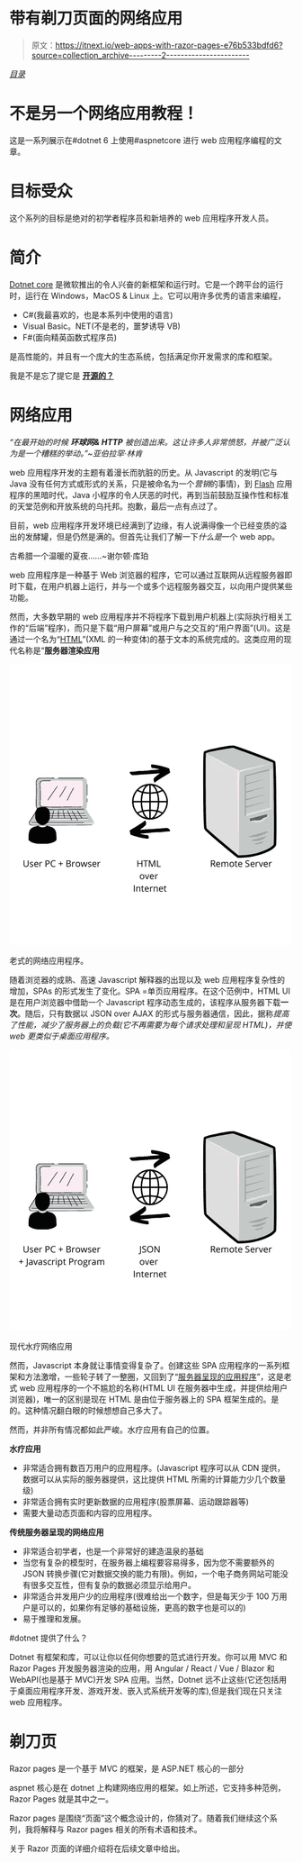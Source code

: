 # 带有剃刀页面的网络应用

> 原文：<https://itnext.io/web-apps-with-razor-pages-e76b533bdfd6?source=collection_archive---------2----------------------->

[*目录*](https://medium.com/@kumar_vvr/web-apps-with-razor-pages-f0d3f92a0573)

# **不是另一个网络应用教程！**

这是一系列展示在#dotnet 6 上使用#aspnetcore 进行 web 应用程序编程的文章。

# **目标受众**

这个系列的目标是绝对的初学者程序员和新培养的 web 应用程序开发人员。

# **简介**

[Dotnet core](https://dotnet.microsoft.com/en-us/) 是微软推出的令人兴奋的新框架和运行时。它是一个跨平台的运行时，运行在 Windows，MacOS & Linux 上。它可以用许多优秀的语言来编程，

*   C#(我最喜欢的，也是本系列中使用的语言)
*   Visual Basic。NET(不是老的，噩梦诱导 VB)
*   F#(面向精英函数式程序员)

是高性能的，并且有一个庞大的生态系统，包括满足你开发需求的库和框架。

我是不是忘了提它是 [**开源的？**](https://github.com/dotnet)

# **网络应用**

*“在最开始的时候* ***环球网& HTTP*** *被创造出来。这让许多人非常愤怒，并被广泛认为是一个糟糕的举动。”~亚伯拉罕·林肯*

web 应用程序开发的主题有着漫长而肮脏的历史。从 Javascript 的发明(它与 Java 没有任何方式或形式的关系，只是被命名为一个*营销*的事情)，到 [Flash](https://en.wikipedia.org/wiki/Adobe_Flash) 应用程序的黑暗时代，Java 小程序的令人厌恶的时代，再到当前鼓励互操作性和标准的天堂范例和开放系统的乌托邦。抱歉，最后一点有点过了。

目前，web 应用程序开发环境已经满到了边缘，有人说满得像一个已经变质的溢出的发酵罐，但是仍然是满的。但首先让我们了解一下*什么是*一个 web app。

古希腊一个温暖的夏夜……~谢尔顿·库珀

web 应用程序是一种基于 Web 浏览器的程序，它可以通过互联网从远程服务器即时下载，在用户机器上运行，并与一个或多个远程服务器交互，以向用户提供某些功能。

然而，大多数早期的 web 应用程序并不将程序下载到用户机器上(实际执行相关工作的“后端”程序)，而只是下载“用户屏幕”或用户与之交互的“用户界面”(UI)。这是通过一个名为“[HTML](https://en.wikipedia.org/wiki/HTML)”(XML 的一种变体)的基于文本的系统完成的。这类应用的现代名称是“**服务器渲染应用**

![](img/c80c4ff8e6f8fe29bc884cbd4b4bbb1d.png)

老式的网络应用程序。

随着浏览器的成熟、高速 Javascript 解释器的出现以及 web 应用程序复杂性的增加，SPAs 的形式发生了变化。SPA =单页应用程序。在这个范例中，HTML UI 是在用户浏览器中借助一个 Javascript 程序动态生成的，该程序从服务器下载**一次**。随后，只有数据以 JSON over AJAX 的形式与服务器通信，因此，据称*提高了性能，减少了服务器上的负载(它不再需要为每个请求处理和呈现 HTML)，并使 web 更类似于桌面应用程序。*

![](img/2ac5e4d3b26e987439ce841310cc5e2a.png)

现代水疗网络应用

然而，Javascript 本身就让事情变得复杂了。创建这些 SPA 应用程序的一系列框架和方法激增，一些轮子转了一整圈，又回到了“[服务器呈现的应用程序](https://medium.com/@baphemot/whats-server-side-rendering-and-do-i-need-it-cb42dc059b38)”，这是老式 web 应用程序的一个不尴尬的名称(HTML UI 在服务器中生成，并提供给用户浏览器)，唯一的区别是现在 HTML 是由位于服务器上的 SPA 框架生成的。是的。这种情况翻白眼的时候想想自己多大了。

然而，并非所有情况都如此严峻。水疗应用有自己的位置。

**水疗应用**

*   非常适合拥有数百万用户的应用程序。(Javascript 程序可以从 CDN 提供，数据可以从实际的服务器提供，这比提供 HTML 所需的计算能力少几个数量级)
*   非常适合拥有实时更新数据的应用程序(股票屏幕、运动跟踪器等)
*   需要大量动态页面和内容的应用程序。

**传统服务器呈现的网络应用**

*   非常适合初学者，也是一个非常好的建造温泉的基础
*   当您有复杂的模型时，在服务器上编程要容易得多，因为您不需要额外的 JSON 转换步骤(它对数据交换的能力有限)。例如，一个电子商务网站可能没有很多交互性，但有复杂的数据必须显示给用户。
*   非常适合并发用户少的应用程序(很难给出一个数字，但是每天少于 100 万用户是可以的，如果你有足够的基础设施，更高的数字也是可以的)
*   易于推理和发展。

#dotnet 提供了什么？

Dotnet 有框架和库，可以让你以任何你想要的范式进行开发。你可以用 MVC 和 Razor Pages 开发服务器渲染的应用，用 Angular / React / Vue / Blazor 和 WebAPI(也是基于 MVC)开发 SPA 应用。当然，Dotnet 远不止这些(它还包括用于桌面应用程序开发、游戏开发、嵌入式系统开发等的库),但是我们现在只关注 web 应用程序。

# **剃刀页**

Razor pages 是一个基于 MVC 的框架，是 ASP.NET 核心的一部分

aspnet 核心是在 dotnet 上构建网络应用的框架。如上所述，它支持多种范例，Razor Pages 就是其中之一。

Razor pages 是围绕“页面”这个概念设计的，你猜对了。随着我们继续这个系列，我将解释与 Razor pages 相关的所有术语和技术。

关于 Razor 页面的详细介绍将在后续文章中给出。